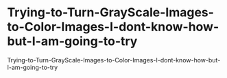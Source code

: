 # Trying-to-Turn-GrayScale-Images-to-Color-Images-I-dont-know-how-but-I-am-going-to-try
Trying-to-Turn-GrayScale-Images-to-Color-Images-I-dont-know-how-but-I-am-going-to-try
